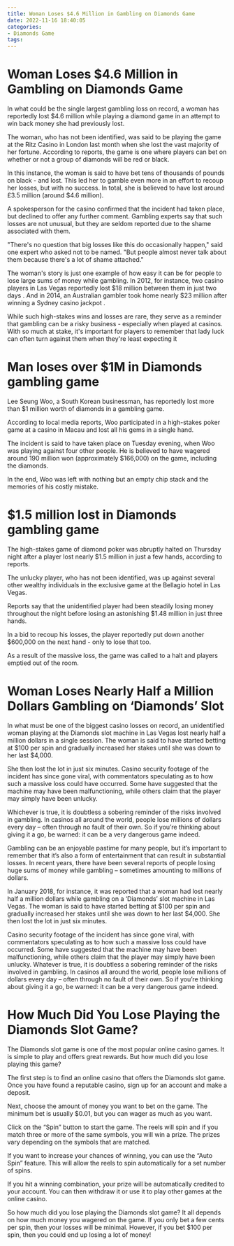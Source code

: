 ```yaml
---
title: Woman Loses $4.6 Million in Gambling on Diamonds Game 
date: 2022-11-16 18:40:05
categories:
- Diamonds Game
tags:
---
```



#  Woman Loses $4.6 Million in Gambling on Diamonds Game 

In what could be the single largest gambling loss on record, a woman has reportedly lost $4.6 million while playing a diamond game in an attempt to win back money she had previously lost. 

The woman, who has not been identified, was said to be playing the game at the Ritz Casino in London last month when she lost the vast majority of her fortune. According to reports, the game is one where players can bet on whether or not a group of diamonds will be red or black. 

In this instance, the woman is said to have bet tens of thousands of pounds on black - and lost. This led her to gamble even more in an effort to recoup her losses, but with no success. In total, she is believed to have lost around £3.5 million (around $4.6 million). 

A spokesperson for the casino confirmed that the incident had taken place, but declined to offer any further comment. Gambling experts say that such losses are not unusual, but they are seldom reported due to the shame associated with them. 

"There's no question that big losses like this do occasionally happen," said one expert who asked not to be named. "But people almost never talk about them because there's a lot of shame attached." 

The woman's story is just one example of how easy it can be for people to lose large sums of money while gambling. In 2012, for instance, two casino players in Las Vegas reportedly lost $18 million between them in just two days . And in 2014, an Australian gambler took home nearly $23 million after winning a Sydney casino jackpot . 

While such high-stakes wins and losses are rare, they serve as a reminder that gambling can be a risky business - especially when played at casinos. With so much at stake, it's important for players to remember that lady luck can often turn against them when they're least expecting it

#  Man loses over $1M in Diamonds gambling game 

Lee Seung Woo, a South Korean businessman, has reportedly lost more than $1 million worth of diamonds in a gambling game. 

According to local media reports, Woo participated in a high-stakes poker game at a casino in Macau and lost all his gems in a single hand. 

The incident is said to have taken place on Tuesday evening, when Woo was playing against four other people. He is believed to have wagered around 190 million won (approximately $166,000) on the game, including the diamonds. 

In the end, Woo was left with nothing but an empty chip stack and the memories of his costly mistake.

#  $1.5 million lost in Diamonds gambling game

The high-stakes game of diamond poker was abruptly halted on Thursday night after a player lost nearly $1.5 million in just a few hands, according to reports.

The unlucky player, who has not been identified, was up against several other wealthy individuals in the exclusive game at the Bellagio hotel in Las Vegas.

Reports say that the unidentified player had been steadily losing money throughout the night before losing an astonishing $1.48 million in just three hands.

In a bid to recoup his losses, the player reportedly put down another $600,000 on the next hand - only to lose that too.

As a result of the massive loss, the game was called to a halt and players emptied out of the room.

#  Woman Loses Nearly Half a Million Dollars Gambling on ‘Diamonds’ Slot 

In what must be one of the biggest casino losses on record, an unidentified woman playing at the Diamonds slot machine in Las Vegas lost nearly half a million dollars in a single session. The woman is said to have started betting at $100 per spin and gradually increased her stakes until she was down to her last $4,000.

She then lost the lot in just six minutes. Casino security footage of the incident has since gone viral, with commentators speculating as to how such a massive loss could have occurred. Some have suggested that the machine may have been malfunctioning, while others claim that the player may simply have been unlucky.

Whichever is true, it is doubtless a sobering reminder of the risks involved in gambling. In casinos all around the world, people lose millions of dollars every day – often through no fault of their own. So if you’re thinking about giving it a go, be warned: it can be a very dangerous game indeed.


Gambling can be an enjoyable pastime for many people, but it’s important to remember that it’s also a form of entertainment that can result in substantial losses. In recent years, there have been several reports of people losing huge sums of money while gambling – sometimes amounting to millions of dollars.

In January 2018, for instance, it was reported that a woman had lost nearly half a million dollars while gambling on a ‘Diamonds’ slot machine in Las Vegas. The woman is said to have started betting at $100 per spin and gradually increased her stakes until she was down to her last $4,000. She then lost the lot in just six minutes.

Casino security footage of the incident has since gone viral, with commentators speculating as to how such a massive loss could have occurred. Some have suggested that the machine may have been malfunctioning, while others claim that the player may simply have been unlucky. Whatever is true, it is doubtless a sobering reminder of the risks involved in gambling. In casinos all around the world, people lose millions of dollars every day – often through no fault of their own. So if you’re thinking about giving it a go, be warned: it can be a very dangerous game indeed.

#  How Much Did You Lose Playing the Diamonds Slot Game?

The Diamonds slot game is one of the most popular online casino games. It is simple to play and offers great rewards. But how much did you lose playing this game?

The first step is to find an online casino that offers the Diamonds slot game. Once you have found a reputable casino, sign up for an account and make a deposit.

Next, choose the amount of money you want to bet on the game. The minimum bet is usually $0.01, but you can wager as much as you want.

Click on the “Spin” button to start the game. The reels will spin and if you match three or more of the same symbols, you will win a prize. The prizes vary depending on the symbols that are matched.

If you want to increase your chances of winning, you can use the “Auto Spin” feature. This will allow the reels to spin automatically for a set number of spins.

If you hit a winning combination, your prize will be automatically credited to your account. You can then withdraw it or use it to play other games at the online casino.

So how much did you lose playing the Diamonds slot game? It all depends on how much money you wagered on the game. If you only bet a few cents per spin, then your losses will be minimal. However, if you bet $100 per spin, then you could end up losing a lot of money!